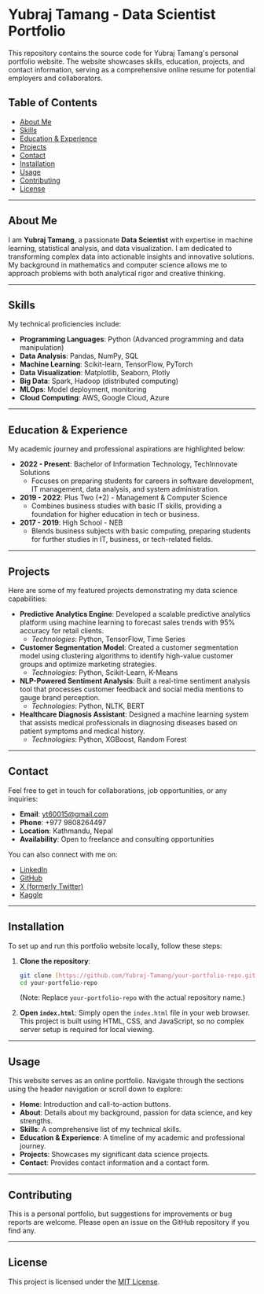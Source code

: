 # Yubraj Tamang - Data Scientist Portfolio

This repository contains the source code for Yubraj Tamang's personal portfolio website. The website showcases skills, education, projects, and contact information, serving as a comprehensive online resume for potential employers and collaborators.

## Table of Contents

- [About Me](#about-me)
- [Skills](#skills)
- [Education & Experience](#education--experience)
- [Projects](#projects)
- [Contact](#contact)
- [Installation](#installation)
- [Usage](#usage)
- [Contributing](#contributing)
- [License](#license)

---

## About Me

I am **Yubraj Tamang**, a passionate **Data Scientist** with expertise in machine learning, statistical analysis, and data visualization. I am dedicated to transforming complex data into actionable insights and innovative solutions. My background in mathematics and computer science allows me to approach problems with both analytical rigor and creative thinking.

---

## Skills

My technical proficiencies include:

* **Programming Languages**: Python (Advanced programming and data manipulation)
* **Data Analysis**: Pandas, NumPy, SQL
* **Machine Learning**: Scikit-learn, TensorFlow, PyTorch
* **Data Visualization**: Matplotlib, Seaborn, Plotly
* **Big Data**: Spark, Hadoop (distributed computing)
* **MLOps**: Model deployment, monitoring
* **Cloud Computing**: AWS, Google Cloud, Azure

---

## Education & Experience

My academic journey and professional aspirations are highlighted below:

* **2022 - Present**: Bachelor of Information Technology, TechInnovate Solutions
    * Focuses on preparing students for careers in software development, IT management, data analysis, and system administration.
* **2019 - 2022**: Plus Two (+2) - Management & Computer Science
    * Combines business studies with basic IT skills, providing a foundation for higher education in tech or business.
* **2017 - 2019**: High School - NEB
    * Blends business subjects with basic computing, preparing students for further studies in IT, business, or tech-related fields.

---

## Projects

Here are some of my featured projects demonstrating my data science capabilities:

* **Predictive Analytics Engine**: Developed a scalable predictive analytics platform using machine learning to forecast sales trends with 95% accuracy for retail clients.
    * *Technologies*: Python, TensorFlow, Time Series
* **Customer Segmentation Model**: Created a customer segmentation model using clustering algorithms to identify high-value customer groups and optimize marketing strategies.
    * *Technologies*: Python, Scikit-Learn, K-Means
* **NLP-Powered Sentiment Analysis**: Built a real-time sentiment analysis tool that processes customer feedback and social media mentions to gauge brand perception.
    * *Technologies*: Python, NLTK, BERT
* **Healthcare Diagnosis Assistant**: Designed a machine learning system that assists medical professionals in diagnosing diseases based on patient symptoms and medical history.
    * *Technologies*: Python, XGBoost, Random Forest

---

## Contact

Feel free to get in touch for collaborations, job opportunities, or any inquiries:

* **Email**: yt60015@gmail.com
* **Phone**: +977 9808264497
* **Location**: Kathmandu, Nepal
* **Availability**: Open to freelance and consulting opportunities

You can also connect with me on:
* [LinkedIn](https://www.linkedin.com/in/yubraj-tamang/)
* [GitHub](https://github.com/Yubraj-Tamang/)
* [X (formerly Twitter)](https://x.com/Cruz6T9)
* [Kaggle](https://www.kaggle.com/yubraj00)

---

## Installation

To set up and run this portfolio website locally, follow these steps:

1.  **Clone the repository**:
    ```bash
    git clone [https://github.com/Yubraj-Tamang/your-portfolio-repo.git](https://github.com/Yubraj-Tamang/your-portfolio-repo.git)
    cd your-portfolio-repo
    ```
    (Note: Replace `your-portfolio-repo` with the actual repository name.)

2.  **Open `index.html`**:
    Simply open the `index.html` file in your web browser. This project is built using HTML, CSS, and JavaScript, so no complex server setup is required for local viewing.

---

## Usage

This website serves as an online portfolio. Navigate through the sections using the header navigation or scroll down to explore:

* **Home**: Introduction and call-to-action buttons.
* **About**: Details about my background, passion for data science, and key strengths.
* **Skills**: A comprehensive list of my technical skills.
* **Education & Experience**: A timeline of my academic and professional journey.
* **Projects**: Showcases my significant data science projects.
* **Contact**: Provides contact information and a contact form.

---

## Contributing

This is a personal portfolio, but suggestions for improvements or bug reports are welcome. Please open an issue on the GitHub repository if you find any.

---

## License

This project is licensed under the [MIT License](LICENSE).